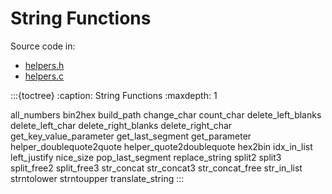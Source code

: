 # String Functions

Source code in:

- [helpers.h](https://github.com/artgins/yunetas/blob/main/kernel/c/gobj-c/src/helpers.h)
- [helpers.c](https://github.com/artgins/yunetas/blob/main/kernel/c/gobj-c/src/helpers.c)


:::{toctree}
:caption: String Functions
:maxdepth: 1

all_numbers
bin2hex
build_path
change_char
count_char
delete_left_blanks
delete_left_char
delete_right_blanks
delete_right_char
get_key_value_parameter
get_last_segment
get_parameter
helper_doublequote2quote
helper_quote2doublequote
hex2bin
idx_in_list
left_justify
nice_size
pop_last_segment
replace_string
split2
split3
split_free2
split_free3
str_concat
str_concat3
str_concat_free
str_in_list
strntolower
strntoupper
translate_string
:::
